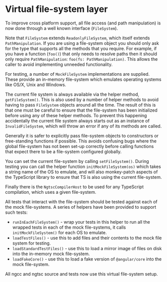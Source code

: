 # Virtual file-system layer

To improve cross platform support, all file access (and path manipulation)
is now done through a well known interface (`FileSystem`).

Note that `FileSystem` extends `ReadonlyFileSystem`, which itself extends
`PathManipulation`.
If you are using a file-system object you should only ask for the type that supports
all the methods that you require.
For example, if you have a function (`foo()`) that only needs to resolve paths then
it should only require `PathManipulation`: `foo(fs: PathManipulation)`.
This allows the caller to avoid implementing unneeded functionality.

For testing, a number of `MockFileSystem` implementations are supplied.
These provide an in-memory file-system which emulates operating systems
like OS/X, Unix and Windows.

The current file system is always available via the helper method,
`getFileSystem()`. This is also used by a number of helper
methods to avoid having to pass `FileSystem` objects around all the time.
The result of this is that one must be careful to ensure that the file-system
has been initialized before using any of these helper methods.
To prevent this happening accidentally the current file system always starts out
as an instance of `InvalidFileSystem`, which will throw an error if any of its
methods are called.

Generally it is safer to explicitly pass file-system objects to constructors or
free-standing functions if possible. This avoids confusing bugs where the
global file-system has not been set-up correctly before calling functions that
expect there to be a file-system configured globally.

You can set the current file-system by calling `setFileSystem()`.
During testing you can call the helper function `initMockFileSystem(os)`
which takes a string name of the OS to emulate, and will also monkey-patch
aspects of the TypeScript library to ensure that TS is also using the
current file-system.

Finally there is the `NgtscCompilerHost` to be used for any TypeScript
compilation, which uses a given file-system.

All tests that interact with the file-system should be tested against each
of the mock file-systems. A series of helpers have been provided to support
such tests:

* `runInEachFileSystem()` - wrap your tests in this helper to run all the
wrapped tests in each of the mock file-systems, it calls `initMockFileSystem()`
for each OS to emulate.
* `loadTestFiles()` - use this to add files and their contents
to the mock file system for testing.
* `loadStandardTestFiles()` - use this to load a mirror image of files on
disk into the in-memory mock file-system.
* `loadFakeCore()` - use this to load a fake version of `@angular/core`
into the mock file-system.

All ngcc and ngtsc source and tests now use this virtual file-system setup.
